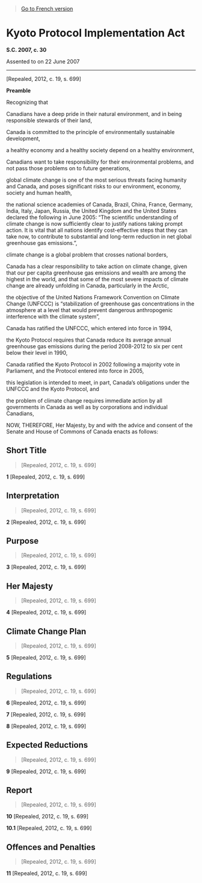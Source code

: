 > [Go to French version](/fr/Lois/Lois%20du%20Canada/2007/ch.%2030.md)

# Kyoto Protocol Implementation Act

**S.C. 2007, c. 30**


Assented to on 22 June 2007

----------


[Repealed, 2012, c. 19, s. 699]




**Preamble**

Recognizing that

Canadians have a deep pride in their natural environment, and in being responsible stewards of their land,

Canada is committed to the principle of environmentally sustainable development,

a healthy economy and a healthy society depend on a healthy environment,

Canadians want to take responsibility for their environmental problems, and not pass those problems on to future generations,

global climate change is one of the most serious threats facing humanity and Canada, and poses significant risks to our environment, economy, society and human health,

the national science academies of Canada, Brazil, China, France, Germany, India, Italy, Japan, Russia, the United Kingdom and the United States declared the following in June 2005: “The scientific understanding of climate change is now sufficiently clear to justify nations taking prompt action. It is vital that all nations identify cost-effective steps that they can take now, to contribute to substantial and long-term reduction in net global greenhouse gas emissions.”,

climate change is a global problem that crosses national borders,

Canada has a clear responsibility to take action on climate change, given that our per capita greenhouse gas emissions and wealth are among the highest in the world, and that some of the most severe impacts of climate change are already unfolding in Canada, particularly in the Arctic,

the objective of the United Nations Framework Convention on Climate Change (UNFCCC) is “stabilization of greenhouse gas concentrations in the atmosphere at a level that would prevent dangerous anthropogenic interference with the climate system”,

Canada has ratified the UNFCCC, which entered into force in 1994,

the Kyoto Protocol requires that Canada reduce its average annual greenhouse gas emissions during the period 2008-2012 to six per cent below their level in 1990,

Canada ratified the Kyoto Protocol in 2002 following a majority vote in Parliament, and the Protocol entered into force in 2005,

this legislation is intended to meet, in part, Canada’s obligations under the UNFCCC and the Kyoto Protocol, and

the problem of climate change requires immediate action by all governments in Canada as well as by corporations and individual Canadians,



NOW, THEREFORE, Her Majesty, by and with the advice and consent of the Senate and House of Commons of Canada enacts as follows:






## Short Title
> [Repealed, 2012, c. 19, s. 699]



**1** [Repealed, 2012, c. 19, s. 699]




## Interpretation
> [Repealed, 2012, c. 19, s. 699]



**2** [Repealed, 2012, c. 19, s. 699]




## Purpose
> [Repealed, 2012, c. 19, s. 699]



**3** [Repealed, 2012, c. 19, s. 699]




## Her Majesty
> [Repealed, 2012, c. 19, s. 699]



**4** [Repealed, 2012, c. 19, s. 699]




## Climate Change Plan
> [Repealed, 2012, c. 19, s. 699]



**5** [Repealed, 2012, c. 19, s. 699]




## Regulations
> [Repealed, 2012, c. 19, s. 699]



**6** [Repealed, 2012, c. 19, s. 699]



**7** [Repealed, 2012, c. 19, s. 699]



**8** [Repealed, 2012, c. 19, s. 699]




## Expected Reductions
> [Repealed, 2012, c. 19, s. 699]



**9** [Repealed, 2012, c. 19, s. 699]




## Report
> [Repealed, 2012, c. 19, s. 699]



**10** [Repealed, 2012, c. 19, s. 699]



**10.1** [Repealed, 2012, c. 19, s. 699]




## Offences and Penalties
> [Repealed, 2012, c. 19, s. 699]



**11** [Repealed, 2012, c. 19, s. 699]


